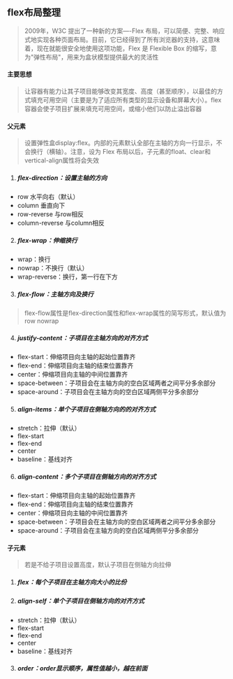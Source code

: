 ## flex布局整理
> 2009年，W3C 提出了一种新的方案—-Flex 布局，可以简便、完整、响应式地实现各种页面布局。目前，它已经得到了所有浏览器的支持，这意味着，现在就能很安全地使用这项功能，Flex 是 Flexible Box 的缩写，意为"弹性布局"，用来为盒状模型提供最大的灵活性

#### 主要思想
> 让容器有能力让其子项目能够改变其宽度、高度（甚至顺序），以最佳的方式填充可用空间（主要是为了适应所有类型的显示设备和屏幕大小）。flex容器会使子项目扩展来填充可用空间，或缩小他们以防止溢出容器

#### 父元素 
> 设置弹性盒display:flex。内部的元素默认全部在主轴的方向一行显示，不会换行（横轴）。注意，设为 Flex 布局以后，子元素的float、clear和vertical-align属性将会失效

1. ##### flex-direction：设置主轴的方向

* row 水平向右（默认）
* column 垂直向下
* row-reverse 与row相反
* column-reverse 与column相反

2. ##### flex-wrap：伸缩换行

* wrap：换行
* nowrap：不换行（默认）
* wrap-reverse：换行，第一行在下方

3. ##### flex-flow：主轴方向及换行

> flex-flow属性是flex-direction属性和flex-wrap属性的简写形式，默认值为row nowrap

4. ##### justify-content：子项目在主轴方向的对齐方式

* flex-start：伸缩项目向主轴的起始位置靠齐
* flex-end：伸缩项目向主轴的结束位置靠齐
* center：伸缩项目向主轴的中间位置靠齐
* space-between：子项目会在主轴方向的空白区域两者之间平分多余部分
* space-around：子项目会在主轴方向的空白区域两侧平分多余部分

5. ##### align-items：单个子项目在侧轴方向的的对齐方式

* stretch：拉伸（默认）
* flex-start
* flex-end
* center
* baseline：基线对齐

6. ##### align-content：多个子项目在侧轴方向的对齐方式

* flex-start：伸缩项目向主轴的起始位置靠齐
* flex-end：伸缩项目向主轴的结束位置靠齐
* center：伸缩项目向主轴的中间位置靠齐
* space-between：子项目会在主轴方向的空白区域两者之间平分多余部分
* space-around：子项目会在主轴方向的空白区域两侧平分多余部分

#### 子元素
> 若是不给子项目设置高度，默认子项目在侧轴方向拉伸

1. ##### flex：每个子项目在主轴方向大小的比份

2. ##### align-self：单个子项目在侧轴方向的对齐方式

* stretch：拉伸（默认）
* flex-start
* flex-end
* center
* baseline：基线对齐

3. ##### order：order显示顺序，属性值越小，越在前面